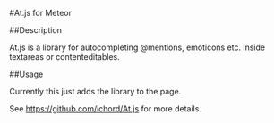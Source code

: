 #At.js for Meteor

##Description

At.js is a library for autocompleting @mentions, emoticons etc. inside textareas or contenteditables.

##Usage

Currently this just adds the library to the page.

See https://github.com/ichord/At.js for more details. 
